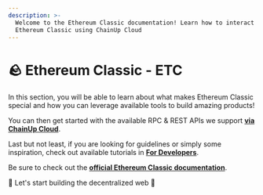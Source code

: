 ```yaml
---
description: >-
  Welcome to the Ethereum Classic documentation! Learn how to interact with
  Ethereum Classic using ChainUp Cloud
---
```


# 🪨 Ethereum Classic - ETC

In this section, you will be able to learn about what makes Ethereum Classic special and how you can leverage available tools to build amazing products!

You can then get started with the available RPC & REST APIs we support [**via ChainUp Cloud**](https://app.chainupcloud.com/login).

Last but not least, if you are looking for guidelines or simply some inspiration, check out available tutorials in [**For Developers**](../../introduction/for-developers/use-blockchain-api.md).

Be sure to check out the [**official Ethereum Classic documentation**](https://docs.ethereumclassic.org/).

🚀 Let's start building the decentralized web 🚀
